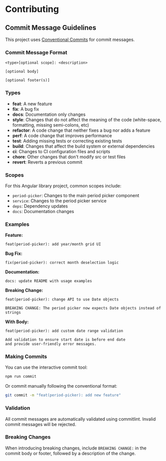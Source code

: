 # Contributing

## Commit Message Guidelines

This project uses [Conventional Commits](https://www.conventionalcommits.org/) for commit messages.

### Commit Message Format

```
<type>[optional scope]: <description>

[optional body]

[optional footer(s)]
```

### Types

- **feat**: A new feature
- **fix**: A bug fix
- **docs**: Documentation only changes
- **style**: Changes that do not affect the meaning of the code (white-space, formatting, missing semi-colons, etc)
- **refactor**: A code change that neither fixes a bug nor adds a feature
- **perf**: A code change that improves performance
- **test**: Adding missing tests or correcting existing tests
- **build**: Changes that affect the build system or external dependencies
- **ci**: Changes to CI configuration files and scripts
- **chore**: Other changes that don't modify src or test files
- **revert**: Reverts a previous commit

### Scopes

For this Angular library project, common scopes include:
- `period-picker`: Changes to the main period picker component
- `service`: Changes to the period picker service
- `deps`: Dependency updates
- `docs`: Documentation changes

### Examples

**Feature:**
```
feat(period-picker): add year/month grid UI
```

**Bug Fix:**
```
fix(period-picker): correct month deselection logic
```

**Documentation:**
```
docs: update README with usage examples
```

**Breaking Change:**
```
feat(period-picker): change API to use Date objects

BREAKING CHANGE: The period picker now expects Date objects instead of strings
```

**With Body:**
```
feat(period-picker): add custom date range validation

Add validation to ensure start date is before end date
and provide user-friendly error messages.
```

### Making Commits

You can use the interactive commit tool:

```bash
npm run commit
```

Or commit manually following the conventional format:

```bash
git commit -m "feat(period-picker): add new feature"
```

### Validation

All commit messages are automatically validated using commitlint. Invalid commit messages will be rejected.

### Breaking Changes

When introducing breaking changes, include `BREAKING CHANGE:` in the commit body or footer, followed by a description of the change.
